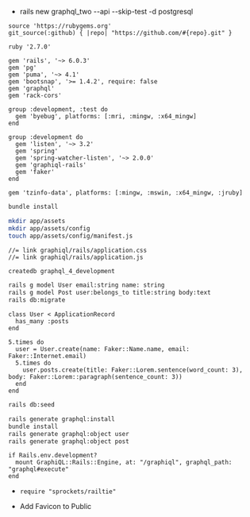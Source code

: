   * rails new graphql_two --api --skip-test -d postgresql

  ```
  source 'https://rubygems.org'
  git_source(:github) { |repo| "https://github.com/#{repo}.git" }

  ruby '2.7.0'

  gem 'rails', '~> 6.0.3'
  gem 'pg'
  gem 'puma', '~> 4.1'
  gem 'bootsnap', '>= 1.4.2', require: false
  gem 'graphql'
  gem 'rack-cors'

  group :development, :test do
    gem 'byebug', platforms: [:mri, :mingw, :x64_mingw]
  end

  group :development do
    gem 'listen', '~> 3.2'
    gem 'spring'
    gem 'spring-watcher-listen', '~> 2.0.0'
    gem 'graphiql-rails'
    gem 'faker'
  end

  gem 'tzinfo-data', platforms: [:mingw, :mswin, :x64_mingw, :jruby]
  ```

  ```bash
  bundle install
  ```

  ```bash
  mkdir app/assets
  mkdir app/assets/config
  touch app/assets/config/manifest.js
  ```

  ```
  //= link graphiql/rails/application.css
  //= link graphiql/rails/application.js
  ```
  
  ```bash
  createdb graphql_4_development
  ```

  ```bash
  rails g model User email:string name: string
  rails g model Post user:belongs_to title:string body:text
  rails db:migrate
  ```

  ```
  class User < ApplicationRecord
    has_many :posts
  end
  ```

  ```
  5.times do
    user = User.create(name: Faker::Name.name, email: Faker::Internet.email)
    5.times do
      user.posts.create(title: Faker::Lorem.sentence(word_count: 3), body: Faker::Lorem::paragraph(sentence_count: 3))
    end
  end
  ```

  ```bash
  rails db:seed
  ```

  ```bash
  rails generate graphql:install
  bundle install
  rails generate graphql:object user
  rails generate graphql:object post
  ```

  ```
  if Rails.env.development?
    mount GraphiQL::Rails::Engine, at: "/graphiql", graphql_path: "graphql#execute"
  end
  ```

  * `require "sprockets/railtie"`

  * Add Favicon to Public